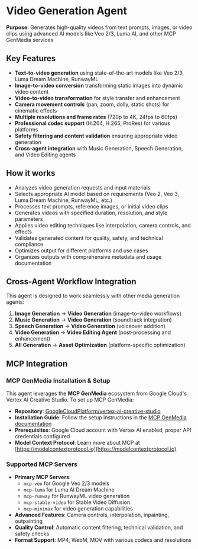 # Video Generation Agent

**Purpose**: Generates high-quality videos from text prompts, images, or video clips using advanced AI models like Veo 2/3, Luma AI, and other MCP GenMedia services

## Key Features

- **Text-to-video generation** using state-of-the-art models like Veo 2/3, Luma Dream Machine, RunwayML
- **Image-to-video conversion** transforming static images into dynamic video content
- **Video-to-video transformation** for style transfer and enhancement
- **Camera movement controls** (pan, zoom, dolly, static shots) for cinematic effects
- **Multiple resolutions and frame rates** (720p to 4K, 24fps to 60fps)
- **Professional codec support** (H.264, H.265, ProRes) for various platforms
- **Safety filtering and content validation** ensuring appropriate video generation
- **Cross-agent integration** with Music Generation, Speech Generation, and Video Editing agents

## How it works

- Analyzes video generation requests and input materials
- Selects appropriate AI model based on requirements (Veo 2, Veo 3, Luma Dream Machine, RunwayML, etc.)
- Processes text prompts, reference images, or initial video clips
- Generates videos with specified duration, resolution, and style parameters
- Applies video editing techniques like interpolation, camera controls, and effects
- Validates generated content for quality, safety, and technical compliance
- Optimizes output for different platforms and use cases
- Organizes outputs with comprehensive metadata and usage documentation

## Cross-Agent Workflow Integration

This agent is designed to work seamlessly with other media generation agents:

1. **Image Generation** → **Video Generation** (image-to-video workflows)
2. **Music Generation** → **Video Generation** (soundtrack integration)
3. **Speech Generation** → **Video Generation** (voiceover addition)
4. **Video Generation** → **Video Editing Agent** (post-processing and enhancement)
5. **All Generation** → **Asset Optimization** (platform-specific optimization)

## MCP Integration

### MCP GenMedia Installation & Setup

This agent leverages the **MCP GenMedia** ecosystem from Google Cloud's Vertex AI Creative Studio. To set up MCP GenMedia:

- **Repository**: [GoogleCloudPlatform/vertex-ai-creative-studio](https://github.com/GoogleCloudPlatform/vertex-ai-creative-studio/tree/main/experiments/mcp-genmedia)
- **Installation Guide**: Follow the setup instructions in the [MCP GenMedia documentation](https://github.com/GoogleCloudPlatform/vertex-ai-creative-studio/tree/main/experiments/mcp-genmedia)
- **Prerequisites**: Google Cloud account with Vertex AI enabled, proper API credentials configured
- **Model Context Protocol**: Learn more about MCP at [https://modelcontextprotocol.io](https://modelcontextprotocol.io)

### Supported MCP Servers

- **Primary MCP Servers**:
  - `mcp-veo` for Google Veo 2/3 models
  - `mcp-luma` for Luma AI Dream Machine
  - `mcp-runway` for RunwayML video generation
  - `mcp-stable-video` for Stable Video Diffusion
  - `mcp-minimax` for video generation capabilities
- **Advanced Features**: Camera controls, interpolation, inpainting, outpainting
- **Quality Control**: Automatic content filtering, technical validation, and safety checks
- **Format Support**: MP4, WebM, MOV with various codecs and resolutions

